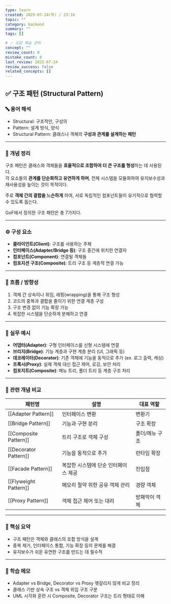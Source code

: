 ```yaml
---
type: learn
created: 2025-07-24(목) / 23:16
topic: ""
category: backend
summary: ""
tags: []

# ✅ 오답 복습 관리
concept: ""
review_count: 0
mistake_count: 0
last_review: 2025-07-24
review_success: false
related_concepts: []
---
```

## ✅ 구조 패턴 (Structural Pattern)

### 🔤 용어 해석  
- Structural: 구조적인, 구성의  
- Pattern: 설계 방식, 양식  
- Structural Pattern: 클래스나 객체의 **구성과 관계를 설계하는 패턴**

---

### 📌 개념 정리  
구조 패턴은 클래스와 객체들을 **효율적으로 조합하여 더 큰 구조를 형성**하는 데 사용된다.  
각 요소들의 **관계를 단순화하고 유연하게 하며**, 전체 시스템을 모듈화하여 유지보수성과 재사용성을 높이는 것이 목적이다.

주로 **객체 간의 결합을 느슨하게** 하여, 서로 독립적인 컴포넌트들이 유기적으로 협력할 수 있도록 돕는다.

GoF에서 정의한 구조 패턴은 총 7가지다.

---

### ⚙️ 구성 요소  
- **클라이언트(Client)**: 구조를 사용하는 주체  
- **인터페이스(Adapter/Bridge 등)**: 구조 중간에 위치한 연결자  
- **컴포넌트(Component)**: 연결될 객체들  
- **컴포지션 구조(Composite)**: 트리 구조 등 계층적 연결 가능

---

### 🧭 흐름 / 방향성  
1. 객체 간 상속이나 위임, 래핑(wrapping)을 통해 구조 형성  
2. 코드의 중복과 결합을 줄이기 위한 연결 계층 구성  
3. 구조 변경 없이 기능 확장 가능  
4. 복잡한 시스템을 단순하게 분해하고 연결

---

### 💬 실무 예시  
- **어댑터(Adapter)**: 구형 인터페이스를 신형 시스템에 연결  
- **브리지(Bridge)**: 기능 계층과 구현 계층 분리 (UI, 그래픽 등)  
- **데코레이터(Decorator)**: 기존 객체에 기능을 동적으로 추가 (ex. 로그 출력, 캐싱)  
- **프록시(Proxy)**: 실제 객체 대신 접근 제어, 로깅, 보안 처리  
- **컴포지트(Composite)**: 메뉴 트리, 폴더 트리 등 계층 구조 처리

---

### 🔁 관련 개념 비교  
| 패턴명                   | 설명                   | 대표 역할    |
| --------------------- | -------------------- | -------- |
| [[Adapter Pattern]]   | 인터페이스 변환             | 변환기      |
| [[Bridge Pattern]]    | 기능과 구현 분리            | 구조 확장    |
| [[Composite Pattern]] | 트리 구조로 객체 구성         | 폴더/메뉴 구조 |
| [[Decorator Pattern]] | 기능을 동적으로 추가          | 런타임 확장   |
| [[Facade Pattern]]    | 복잡한 시스템에 단순 인터페이스 제공 | 진입점      |
| [[Flyweight Pattern]] | 메모리 절약 위한 공유 객체 관리   | 경량 객체    |
| [[Proxy Pattern]]     | 객체 접근 제어 또는 대리       | 방패막이 객체  |

---

### 🎯 핵심 요약  
- 구조 패턴은 객체와 클래스의 조합 방식을 설계  
- 중복 제거, 인터페이스 통합, 기능 확장 등의 문제를 해결  
- 유지보수가 쉬운 유연한 구조를 만드는 데 필수적

---

### 🧠 학습 메모  
- Adapter vs Bridge, Decorator vs Proxy 헷갈리지 않게 비교 정리  
- 클래스 기반 상속 구조 vs 객체 위임 구조 구분  
- UML 시각화 훈련 시 Composite, Decorator 구조는 트리 형태로 이해
